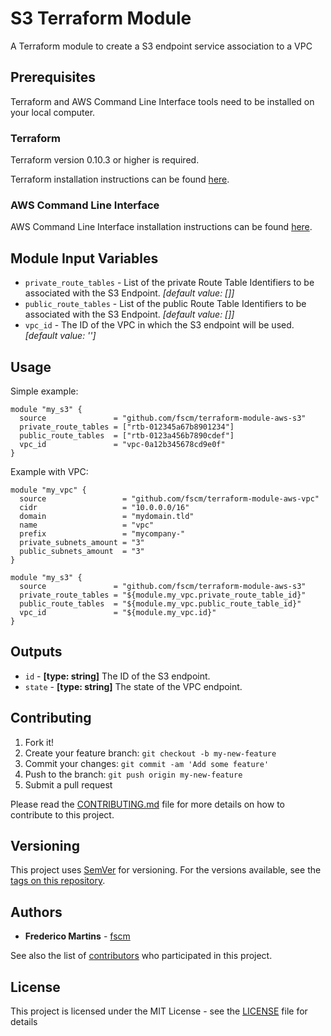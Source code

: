 # S3 Terraform Module

A Terraform module to create a S3 endpoint service association to a VPC

## Prerequisites

Terraform and AWS Command Line Interface tools need to be installed on your
local computer.

### Terraform

Terraform version 0.10.3 or higher is required.

Terraform installation instructions can be found
[here](https://www.terraform.io/intro/getting-started/install.html).

### AWS Command Line Interface

AWS Command Line Interface installation instructions can be found
[here](http://docs.aws.amazon.com/cli/latest/userguide/installing.html).

## Module Input Variables

- `private_route_tables` - List of the private Route Table Identifiers to be associated with the S3 Endpoint. *[default value: []]*
- `public_route_tables` - List of the public Route Table Identifiers to be associated with the S3 Endpoint. *[default value: []]*
- `vpc_id` - The ID of the VPC in which the S3 endpoint will be used. *[default value: '']*

## Usage

Simple example:

```hcl
module "my_s3" {
  source               = "github.com/fscm/terraform-module-aws-s3"
  private_route_tables = ["rtb-012345a67b8901234"]
  public_route_tables  = ["rtb-0123a456b7890cdef"]
  vpc_id               = "vpc-0a12b345678cd9e0f"
}
```

Example with VPC:

```hcl
module "my_vpc" {
  source                 = "github.com/fscm/terraform-module-aws-vpc"
  cidr                   = "10.0.0.0/16"
  domain                 = "mydomain.tld"
  name                   = "vpc"
  prefix                 = "mycompany-"
  private_subnets_amount = "3"
  public_subnets_amount  = "3"
}

module "my_s3" {
  source               = "github.com/fscm/terraform-module-aws-s3"
  private_route_tables = "${module.my_vpc.private_route_table_id}"
  public_route_tables  = "${module.my_vpc.public_route_table_id}"
  vpc_id               = "${module.my_vpc.id}"
}
```

## Outputs

- `id` - **[type: string]** The ID of the S3 endpoint.
- `state` - **[type: string]** The state of the VPC endpoint.

## Contributing

1. Fork it!
2. Create your feature branch: `git checkout -b my-new-feature`
3. Commit your changes: `git commit -am 'Add some feature'`
4. Push to the branch: `git push origin my-new-feature`
5. Submit a pull request

Please read the [CONTRIBUTING.md](CONTRIBUTING.md) file for more details on how
to contribute to this project.

## Versioning

This project uses [SemVer](http://semver.org/) for versioning. For the versions
available, see the [tags on this repository](https://github.com/fscm/terraform-module-aws-s3/tags).

## Authors

* **Frederico Martins** - [fscm](https://github.com/fscm)

See also the list of [contributors](https://github.com/fscm/terraform-module-aws-s3/contributors)
who participated in this project.

## License

This project is licensed under the MIT License - see the [LICENSE](LICENSE)
file for details
